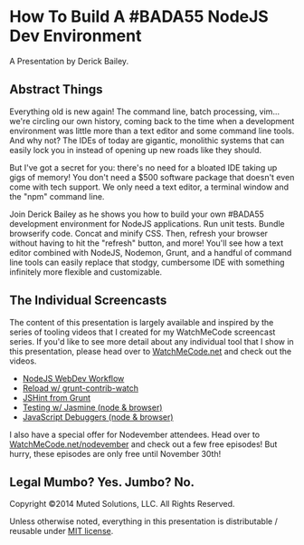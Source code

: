 # How To Build A #BADA55 NodeJS Dev Environment

A Presentation by Derick Bailey.

## Abstract Things

Everything old is new again! The command line, batch processing, vim... we're circling 
our own history, coming back to the time when a development environment was little more 
than a text editor and some command line tools. And why not? The IDEs of today are 
gigantic, monolithic systems that can easily lock you in instead of opening up new roads 
like they should.

But I've got a secret for you: there's no need for a bloated IDE taking up gigs of memory! 
You don't need a $500 software package that doesn't even come with tech support. We only need 
a text editor, a terminal window and the "npm" command line.

Join Derick Bailey as he shows you how to build your own #BADA55 development environment 
for NodeJS applications. Run unit tests. Bundle browserify code. Concat and minify CSS. 
Then, refresh your browser without having to hit the "refresh" button, and more! 
You'll see how a text editor combined with NodeJS, Nodemon, Grunt, and a handful of 
command line tools can easily replace that stodgy, cumbersome IDE with something 
infinitely more flexible and customizable.

## The Individual Screencasts

The content of this presentation is largely available and inspired by the series of tooling videos
that I created for my WatchMeCode screencast series. If you'd like to see more detail about any
individual tool that I show in this presentation, please head over to [WatchMeCode.net](http://watchmecode.net) and check
out the videos.

* [NodeJS WebDev Workflow](https://sub.watchmecode.net/nodejs-webdev-workflow/)
* [Reload w/ grunt-contrib-watch](https://sub.watchmecode.net/grunt-contrib-watch/)
* [JSHint from Grunt](https://sub.watchmecode.net/jshint/)
* [Testing w/ Jasmine (node & browser)](https://sub.watchmecode.net/a-screencast-introduction-to-jasminebdd-and-testing-javascript/)
* [JavaScript Debuggers (node & browser)](https://sub.watchmecode.net/debugging-javascript/)

I also have a special offer for Nodevember attendees. Head over to [WatchMeCode.net/nodevember](http://watchmecode.net/nodevember)
and check out a few free episodes! But hurry, these episodes are only free until November 30th!

## Legal Mumbo? Yes. Jumbo? No.

Copyright &copy;2014 Muted Solutions, LLC. All Rights Reserved.

Unless otherwise noted, everything in this presentation is distributable / reusable under [MIT license](http://mutedsolutions.mit-license.org).

